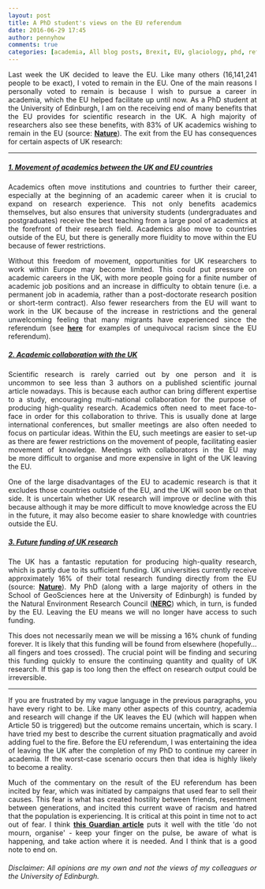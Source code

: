 ```yaml
---
layout: post
title: A PhD student's views on the EU referendum
date: 2016-06-29 17:45
author: pennyhow
comments: true
categories: [academia, All blog posts, Brexit, EU, glaciology, phd, referendum, research, Uncategorized]
---
```

<p style="text-align:justify;">Last week the UK decided to leave the EU. Like many others (16,141,241 people to be exact), I voted to remain in the EU. One of the main reasons I personally voted to remain is because I wish to pursue a career in academia, which the EU helped facilitate up until now. As a PhD student at the University of Edinburgh, I am on the receiving end of many benefits that the EU provides for scientific research in the UK. A high majority of researchers also see these benefits, with 83% of UK academics wishing to remain in the EU (source: <span style="text-decoration:underline;"><strong><a href="http://www.nature.com/news/scientists-say-no-to-uk-exit-from-europe-in-nature-poll-1.19636" target="_blank">Nature</a></strong></span>). The exit from the EU has consequences for certain aspects of UK research:</p>


<hr />

<h5 style="text-align:justify;"><span style="text-decoration:underline;"><strong>1. Movement of academics between the UK and EU countries</strong></span></h5>
<p style="text-align:justify;">Academics often move institutions and countries to further their career, especially at the beginning of an academic career when it is crucial to expand on research experience. This not only benefits academics themselves, but also ensures that university students (undergraduates and postgraduates) receive the best teaching from a large pool of academics at the forefront of their research field. Academics also move to countries outside of the EU, but there is generally more fluidity to move within the EU because of fewer restrictions.</p>
<p style="text-align:justify;">Without this freedom of movement, opportunities for UK researchers to work within Europe may become limited. This could put pressure on academic careers in the UK, with more people going for a finite number of academic job positions and an increase in difficulty to obtain tenure (i.e. a permanent job in academia, rather than a post-doctorate research position or short-term contract). Also fewer researchers from the EU will want to work in the UK because of the increase in restrictions and the general unwelcoming feeling that many migrants have experienced since the referendum (see <span style="text-decoration:underline;"><strong><a href="http://www.huffingtonpost.co.uk/entry/eu-referendum-racism_uk_576fe161e4b08d2c56396075" target="_blank">here</a></strong></span> for examples of unequivocal racism since the EU referendum).</p>

<h5 style="text-align:justify;"><span style="text-decoration:underline;"><strong>2. Academic collaboration with the UK</strong></span></h5>
<p style="text-align:justify;">Scientific research is rarely carried out by one person and it is uncommon to see less than 3 authors on a published scientific journal article nowadays. This is because each author can bring different expertise to a study, encouraging multi-national collaboration for the purpose of producing high-quality research. Academics often need to meet face-to-face in order for this collaboration to thrive. This is usually done at large international conferences, but smaller meetings are also often needed to focus on particular ideas. Within the EU, such meetings are easier to set-up as there are fewer restrictions on the movement of people, facilitating easier movement of knowledge. Meetings with collaborators in the EU may be more difficult to organise and more expensive in light of the UK leaving the EU.</p>
<p style="text-align:justify;">One of the large disadvantages of the EU to academic research is that it excludes those countries outside of the EU, and the UK will soon be on that side. It is uncertain whether UK research will improve or decline with this because although it may be more difficult to move knowledge across the EU in the future, it may also become easier to share knowledge with countries outside the EU.</p>

<h5 style="text-align:justify;"><span style="text-decoration:underline;"><strong>3. Future funding of UK research</strong></span></h5>
<p style="text-align:justify;">The UK has a fantastic reputation for producing high-quality research, which is partly due to its sufficient funding. UK universities currently receive approximately 16% of their total research funding directly from the EU (source: <span style="text-decoration:underline;"><strong><a href="http://www.nature.com/news/scientists-say-no-to-uk-exit-from-europe-in-nature-poll-1.19636#/poll" target="_blank">Nature</a></strong></span>). My PhD (along with a large majority of others in the School of GeoSciences here at the University of Edinburgh) is funded by the Natural Environment Research Council (<span style="text-decoration:underline;"><strong><a href="http://www.nerc.ac.uk/" target="_blank">NERC</a></strong></span>) which, in turn, is funded by the EU. Leaving the EU means we will no longer have access to such funding.</p>
<p style="text-align:justify;">This does not necessarily mean we will be missing a 16% chunk of funding forever. It is likely that this funding will be found from elsewhere (hopefully... all fingers and toes crossed). The crucial point will be finding and securing this funding quickly to ensure the continuing quantity and quality of UK research. If this gap is too long then the effect on research output could be irreversible.</p>


<hr />
<p style="text-align:justify;">If you are frustrated by my vague language in the previous paragraphs, you have every right to be. Like many other aspects of this country, academia and research will change if the UK leaves the EU (which will happen when Article 50 is triggered) but the outcome remains uncertain, which is scary. I have tried my best to describe the current situation pragmatically and avoid adding fuel to the fire. Before the EU referendum, I was entertaining the idea of leaving the UK after the completion of my PhD to continue my career in academia. If the worst-case scenario occurs then that idea is highly likely to become a reality.</p>
<p style="text-align:justify;">Much of the commentary on the result of the EU referendum has been incited by fear, which was initiated by campaigns that used fear to sell their causes. This fear is what has created hostility between friends, resentment between generations, and incited this current wave of racism and hatred that the population is experiencing. It is critical at this point in time not to act out of fear. I think <span style="text-decoration:underline;"><strong><a href="https://www.theguardian.com/commentisfree/2016/jun/29/dont-mourn-organise-fighting-back-brexit-vote-referendum?CMP=fb_gu" target="_blank">this Guardian article</a></strong></span> puts it well with the title 'do not mourn, organise' - keep your finger on the pulse, be aware of what is happening, and take action where it is needed. And I think that is a good note to end on.</p>

<h6 style="text-align:justify;">Disclaimer: All opinions are my own and not the views of my colleagues or the University of Edinburgh.</h6>
